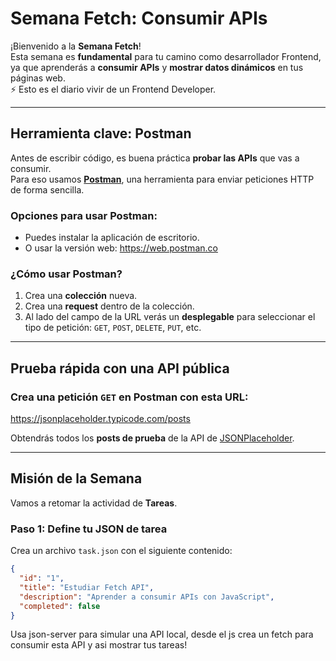 #  Semana Fetch: Consumir APIs

¡Bienvenido a la **Semana Fetch**!  
Esta semana es **fundamental** para tu camino como desarrollador Frontend, ya que aprenderás a **consumir APIs** y **mostrar datos dinámicos** en tus páginas web.  
⚡ Esto es el diario vivir de un Frontend Developer.

---

## Herramienta clave: Postman

Antes de escribir código, es buena práctica **probar las APIs** que vas a consumir.  
Para eso usamos **[Postman](https://www.postman.com/)**, una herramienta para enviar peticiones HTTP de forma sencilla.

### Opciones para usar Postman:

- Puedes instalar la aplicación de escritorio.
- O usar la versión web: https://web.postman.co

### ¿Cómo usar Postman?

1. Crea una **colección** nueva.
2. Crea una **request** dentro de la colección.
3. Al lado del campo de la URL verás un **desplegable** para seleccionar el tipo de petición: `GET`, `POST`, `DELETE`, `PUT`, etc.

---

##  Prueba rápida con una API pública

### Crea una petición `GET` en Postman con esta URL:

https://jsonplaceholder.typicode.com/posts


Obtendrás todos los **posts de prueba** de la API de [JSONPlaceholder](https://jsonplaceholder.typicode.com/).

---

## Misión de la Semana

Vamos a retomar la actividad de **Tareas**.

### Paso 1: Define tu JSON de tarea

Crea un archivo `task.json` con el siguiente contenido:

```json
{
  "id": "1",
  "title": "Estudiar Fetch API",
  "description": "Aprender a consumir APIs con JavaScript",
  "completed": false
}
```

Usa json-server para simular una API local, desde el js crea un fetch para consumir esta API y asi mostrar tus tareas!
